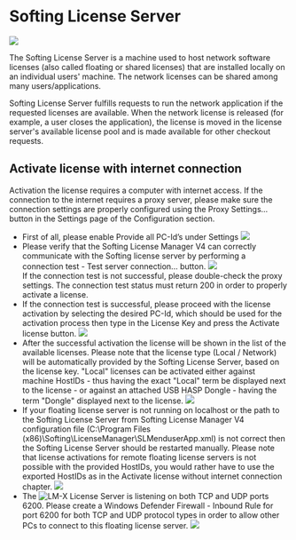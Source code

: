 # Softing License Server

![](LM_available_licenses.png)

The Softing License Server is a machine used to host network software licenses (also called floating or shared licenses) that are installed locally on an individual users' machine. The network licenses can be shared among many users/applications.

Softing License Server fulfills requests to run the network application if the requested licenses are available. When the network license is released (for example, a user closes the application), the license is moved in the license server's available license pool and is made available for other checkout requests.

## Activate license with internet connection

Activation the license requires a computer with internet access. If the connection to the internet requires a proxy server, please make sure the connection settings are properly configured using the Proxy Settings... button in the Settings page of the Configuration section.

  * First of all, please enable Provide all PC-Id’s under Settings ![](LM_provide_all_pc_id.png)
  * Please verify that the Softing License Manager V4 can correctly communicate with the Softing license server by performing a connection test - Test server connection... button. ![](LM_provide_all_pc_id.png)  
    If the connection test is not successful, please double-check the proxy settings. The connection test status must return 200 in order to properly activate a license.
  * If the connection test is successful, please proceed with the license activation by selecting the desired PC-Id, which should be used for the activation process then type in the License Key and press the Activate license button. ![](LM_activate_license.png)
  * After the successful activation the license will be shown in the list of the available licenses. Please note that the license type (Local / Network) will be automatically provided by the Softing License Server, based on the license key. "Local" licenses can be activated either against machine HostIDs - thus having the exact "Local" term be displayed next to the license - or against an attached USB HASP Dongle - having the term "Dongle" displayed next to the license. ![](LM_license_is_activated.png)
  * If your floating license server is not running on localhost or the path to the Softing License Server from Softing License Manager V4 configuration file (C:\Program Files (x86)\Softing\LicenseManager\SLMenduserApp.xml) is not correct then the Softing License Server should be restarted manually. Please note that license activations for remote floating license servers is not possible with the provided HostIDs, you would rather have to use the exported HostIDs as in the Activate license without internet connection chapter. ![](LM_restart_license_server.png)
  * The ![LM-X License Server](https://docs.x-formation.com/display/LMX/LM-X+License+Server) is listening on both TCP and UDP ports 6200. Please create a Windows Defender Firewall - Inbound Rule for port 6200 for both TCP and UDP protocol types in order to allow other PCs to connect to this floating license server. ![](LM_inbound_rule.png)
